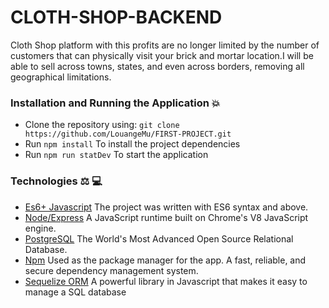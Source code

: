 # CLOTH-SHOP-BACKEND
Cloth Shop platform with this profits are no longer limited by the number of customers that can physically visit your brick and mortar location.I will be able to sell across towns, states, and even across borders, removing all geographical limitations.

### Installation and Running the Application :collision: 

* Clone the repository using: `git clone https://github.com/LouangeMu/FIRST-PROJECT.git`
* Run `npm install` To install the project dependencies
* Run `npm run statDev` To start the application

### Technologies :balance_scale: :computer:
* [Es6+ Javascript](https://www.ecma-international.org/ecma-262/9.0/index.html) The project was written with ES6 syntax and above.
* [Node/Express](https://nodejs.org/en/) A JavaScript runtime built on Chrome's V8 JavaScript engine.
* [PostgreSQL](https://www.postgresql.org/) The World's Most Advanced Open Source Relational Database.
* [Npm](https://www.npmjs.com/) Used as the package manager for the app. A fast, reliable, and secure dependency management system.
* [Sequelize ORM](https://sequelize.org/v3/) A powerful library in Javascript that makes it easy to manage a SQL database
